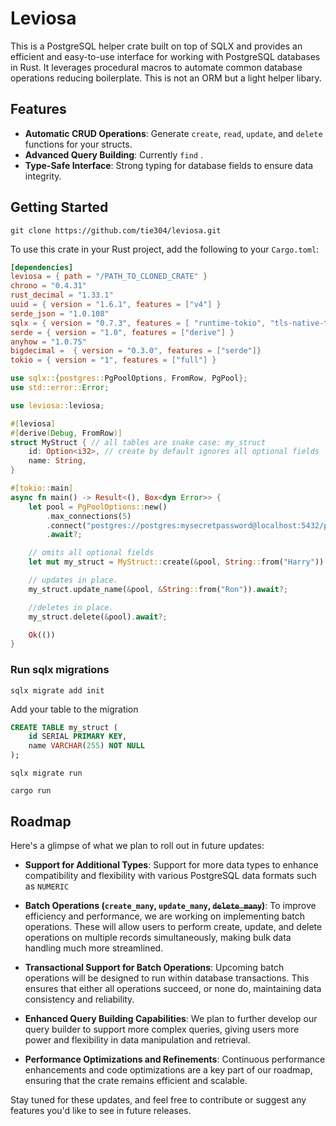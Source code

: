 # Leviosa

This is a PostgreSQL helper crate built on  top of SQLX and provides an efficient and easy-to-use interface for working with PostgreSQL databases in Rust. It leverages procedural macros to automate common database operations reducing boilerplate.
This is not an ORM but a light helper libary. 

## Features

- **Automatic CRUD Operations**: Generate `create`, `read`, `update`, and `delete` functions for your structs.
- **Advanced Query Building**: Currently `find` .
- **Type-Safe Interface**: Strong typing for database fields to ensure data integrity.

## Getting Started
`git clone https://github.com/tie304/leviosa.git`

To use this crate in your Rust project, add the following to your `Cargo.toml`:

```toml
[dependencies]
leviosa = { path = "/PATH_TO_CLONED_CRATE" }
chrono = "0.4.31"
rust_decimal = "1.33.1"
uuid = { version = "1.6.1", features = ["v4"] } 
serde_json = "1.0.108"
sqlx = { version = "0.7.3", features = [ "runtime-tokio", "tls-native-tls", "postgres", "time", "chrono", "bigdecimal", "uuid" ] }
serde = { version = "1.0", features = ["derive"] }
anyhow = "1.0.75"
bigdecimal =  { version = "0.3.0", features = ["serde"]}
tokio = { version = "1", features = ["full"] }

```
```rust
use sqlx::{postgres::PgPoolOptions, FromRow, PgPool};
use std::error::Error;

use leviosa::leviosa;

#[leviosa]
#[derive(Debug, FromRow)]
struct MyStruct { // all tables are snake case: my_struct
    id: Option<i32>, // create by default ignores all optional fields
    name: String,
}

#[tokio::main]
async fn main() -> Result<(), Box<dyn Error>> {
    let pool = PgPoolOptions::new()
        .max_connections(5)
        .connect("postgres://postgres:mysecretpassword@localhost:5432/postgres")
        .await?;

    // omits all optional fields
    let mut my_struct = MyStruct::create(&pool, String::from("Harry")).await?;

    // updates in place.
    my_struct.update_name(&pool, &String::from("Ron")).await?;

    //deletes in place.
    my_struct.delete(&pool).await?;

    Ok(())
}
```
### Run sqlx migrations
`sqlx migrate add init`

Add your table to the migration

```sql
CREATE TABLE my_struct (
    id SERIAL PRIMARY KEY,
    name VARCHAR(255) NOT NULL
);
```
`sqlx migrate run`

`cargo run`
## Roadmap

Here's a glimpse of what we plan to roll out in future updates:

- **Support for Additional Types**: Support for more data types to enhance compatibility and flexibility with various PostgreSQL data formats such as `NUMERIC`

- **Batch Operations (`create_many`, `update_many`, ~~`delete_many`~~)**: To improve efficiency and performance, we are working on implementing batch operations. These will allow users to perform create, update, and delete operations on multiple records simultaneously, making bulk data handling much more streamlined.

- **Transactional Support for Batch Operations**:  Upcoming batch operations will be designed to run within database transactions. This ensures that either all operations succeed, or none do, maintaining data consistency and reliability.

- **Enhanced Query Building Capabilities**: We plan to further develop our query builder to support more complex queries, giving users more power and flexibility in data manipulation and retrieval.

- **Performance Optimizations and Refinements**: Continuous performance enhancements and code optimizations are a key part of our roadmap, ensuring that the crate remains efficient and scalable.

Stay tuned for these updates, and feel free to contribute or suggest any features you'd like to see in future releases.
